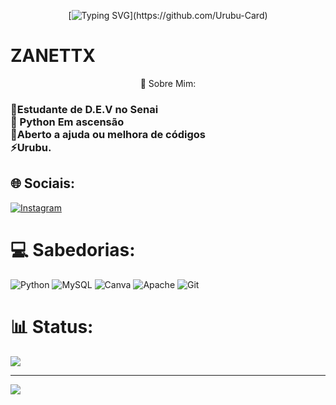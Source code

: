 <p align="center"
 
[![Typing SVG](https://readme-typing-svg.herokuapp.com?font=Monaco&weight=300&size=40&duration=4000&pause=1000&color=8828F7&width=500&height=70&lines=Welcome+to+my+profile!)](https://github.com/Urubu-Card)

<h1> ZANETTX </h1>


 

 <p align ="center"
  
# 💫 Sobre Mim:
### 👾Estudante de D.E.V no Senai<br>🐍 Python Em ascensão <br>🤝Aberto a ajuda ou melhora de códigos<br>⚡Urubu.


## 🌐 Sociais:
[![Instagram](https://img.shields.io/badge/Instagram-%23E4405F.svg?logo=Instagram&logoColor=white)](https://instagram.com/@silvaedz) 

# 💻 Sabedorias:
![Python](https://img.shields.io/badge/python-3670A0?style=for-the-badge&logo=python&logoColor=ffdd54) ![MySQL](https://img.shields.io/badge/mysql-4479A1.svg?style=for-the-badge&logo=mysql&logoColor=white) ![Canva](https://img.shields.io/badge/Canva-%2300C4CC.svg?style=for-the-badge&logo=Canva&logoColor=white) ![Apache](https://img.shields.io/badge/apache-%23D42029.svg?style=for-the-badge&logo=apache&logoColor=white) ![Git](https://img.shields.io/badge/git-%23F05033.svg?style=for-the-badge&logo=git&logoColor=white)
# 📊 Status:

![](https://nirzak-streak-stats.vercel.app/?user=Urubu_Card&theme=shadow_red&hide_border=false)<br/>


---
[![](https://visitcount.itsvg.in/api?id=Urubu_Card&icon=5&color=4)](https://visitcount.itsvg.in)

<!-- Proudly created with GPRM ( https://gprm.itsvg.in ) -->
